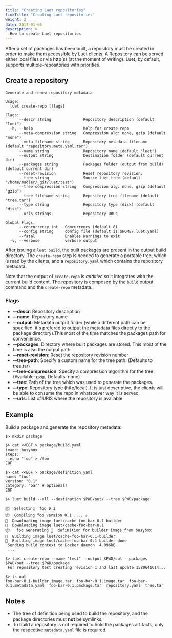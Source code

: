 ```yaml
---
title: "Creating Luet repositories"
linkTitle: "Creating Luet repositories"
weight: 2
date: 2017-01-05
description: >
  How to create Luet repositories
---
```


After a set of packages has been built, a repository must be created in order to make them accessible by Luet clients. A Repository can be served either local files or via http(s) (at the moment of writing). Luet, by default, supports multiple-repositories with priorities.

## Create a repository

```
Generate and renew repository metadata

Usage:
  luet create-repo [flags]

Flags:
      --descr string              Repository description (default "luet")
  -h, --help                      help for create-repo
      --meta-compression string   Compression alg: none, gzip (default "none")
      --meta-filename string      Repository metadata filename (default "repository.meta.yaml.tar")
      --name string               Repository name (default "luet")
      --output string             Destination folder (default current dir)
      --packages string           Packages folder (output from build) (default current dir)
      --reset-revision            Reset repository revision.
      --tree string               Source luet tree (default "/home/mudler/_git/luet/test")
      --tree-compression string   Compression alg: none, gzip (default "gzip")
      --tree-filename string      Repository tree filename (default "tree.tar")
      --type string               Repository type (disk) (default "disk")
      --urls strings              Repository URLs

Global Flags:
      --concurrency int   Concurrency (default 8)
      --config string     config file (default is $HOME/.luet.yaml)
      --fatal             Enables Warnings to exit
  -v, --verbose           verbose output

```

After issuing a `luet build`, the built packages are present in the output build directory. The `create-repo` step is needed to generate a portable tree, which is read by the clients, and a `repository.yaml` which contains the repository metadata.

Note that the output of `create-repo` is *additive* so it integrates with the current build content. The repository is composed by the `build` output command and the `create-repo` metadata. 

### Flags

- **--descr**: Repository description
- **--name**: Repository name
- **--output**: Metadata output folder (while a different path can be specified, it's prefered to output the metadata files directly to the package directory).This most of the time matches the packages path for convenience.
- **--packages**: Directory where built packages are stored. This most of the time is also the output path.
- **--reset-revision**: Reset the repository revision number
- **--tree-path**: Specify a custom name for the tree path. (Defaults to tree.tar)
- **--tree-compression**: Specify a compression algorithm for the tree. (Available: gzip, Defaults: none)
- **--tree**: Path of the tree which was used to generate the packages.
- **--type**: Repository type (http/local). It is just descriptive, the clients will be able to consume the repo in whatsoever way it is served.
- **--urls**: List of URIS where the repository is available

## Example

Build a package and generate the repository metadata:

```
$> mkdir package

$> cat <<EOF > package/build.yaml
image: busybox
steps:
- echo "foo" > /foo
EOF

$> cat <<EOF > package/definition.yaml
name: "foo"
version: "0.1"
category: "bar" # optional!
EOF

$> luet build --all --destination $PWD/out/ --tree $PWD/package

📦  Selecting  foo 0.1
📦  Compiling foo version 0.1 .... ☕
🐋  Downloading image luet/cache-foo-bar-0.1-builder
🐋  Downloading image luet/cache-foo-bar-0.1
📦   foo Generating 🐋  definition for builder image from busybox
🐋  Building image luet/cache-foo-bar-0.1-builder
🐋  Building image luet/cache-foo-bar-0.1-builder done
 Sending build context to Docker daemon  4.096kB
 ...

$> luet create-repo --name "test" --output $PWD/out --packages $PWD/out --tree $PWD/package
 For repository test creating revision 1 and last update 1580641614...

$> ls out
foo-bar-0.1-builder.image.tar  foo-bar-0.1.image.tar  foo-bar-0.1.metadata.yaml  foo-bar-0.1.package.tar  repository.yaml  tree.tar

```

## Notes

- The tree of definition being used to build the repository, and the package directories must **not** be symlinks.
- To build a repository is not required to hold the packages artifacts, only the respective `metadata.yaml` file is required.